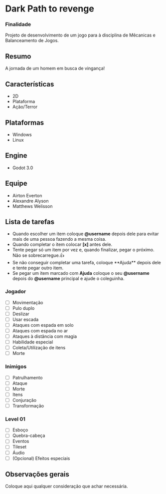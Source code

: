 # Dark Path to revenge

### Finalidade
Projeto de desenvolvimento de um jogo para à disciplina de Mêcanicas e Balanceamento de Jogos.

## Resumo
A jornada de um homem em busca de vingança!

## Características
- 2D
- Plataforma
- Ação/Terror

## Plataformas
- Windows
- Linux

## Engine
- Godot 3.0

## Equipe
- Airton Everton
- Alexandre Alyson
- Matthews Welisson

## Lista de tarefas
- Quando escolher um item coloque **\@username** depois dele para evitar mais de uma pessoa fazendo a mesma coisa.
- Quando completar o item colocar **\[x]** antes dele.
- Tente pegar só um item por vez e, quando finalizar, pegar o próximo. Não se sobrecarregue.:+1:
- Se não conseguir completar uma tarefa, coloque \*\*Ajuda\*\* depois dele e tente pegar outro item.
- Se pegar um item marcado com **Ajuda** coloque o seu **\@username** depois do **\@username** principal e ajude o coleguinha.

### Jogador
- [ ] Movimentação
- [ ] Pulo duplo
- [ ] Deslizar
- [ ] Usar escada
- [ ] Ataques com espada em solo
- [ ] Ataques com espada no ar
- [ ] Ataques à distância com magia
- [ ] Habilidade especial
- [ ] Coleta/Utilização de itens
- [ ] Morte

### Inimigos
- [ ] Patrulhamento
- [ ] Ataque
- [ ] Morte
- [ ] Itens
- [ ] Conjuração
- [ ] Transformação

### Level 01
- [ ] Esboço
- [ ] Quebra-cabeça
- [ ] Eventos
- [ ] Tileset
- [ ] Áudio
- [ ] \(Opcional) Efeitos especiais

## Observações gerais
Coloque aqui qualquer consideração que achar necessária.
